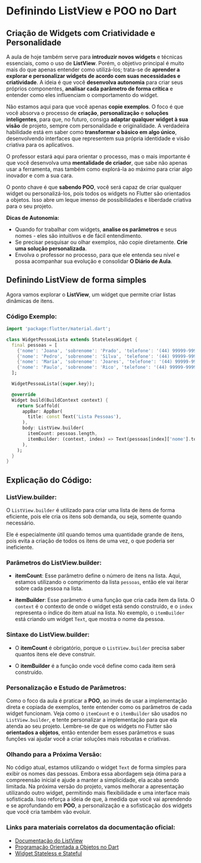 # Definindo ListView e POO no Dart

## Criação de Widgets com Criatividade e Personalidade

A aula de hoje também serve para **introduzir novos widgets** e técnicas essenciais, como o uso de **ListView**. Porém, o objetivo principal é muito mais do que apenas entender como utilizá-los; trata-se de **aprender a explorar e personalizar widgets de acordo com suas necessidades e criatividade**. A ideia é que você **desenvolva autonomia** para criar seus próprios componentes, **analisar cada parâmetro de forma crítica** e entender como eles influenciam o comportamento do widget.

Não estamos aqui para que você apenas **copie exemplos**. O foco é que você absorva o processo de **criação**, **personalização** e **soluções inteligentes**, para que, no futuro, consiga **adaptar qualquer widget à sua visão** de projeto, sempre com personalidade e originalidade. A verdadeira habilidade está em saber como **transformar o básico em algo único**, desenvolvendo interfaces que representem sua própria identidade e visão criativa para os aplicativos. 

O professor estará aqui para orientar o processo, mas o mais importante é que você desenvolva uma **mentalidade de criador**, que sabe não apenas usar a ferramenta, mas também como explorá-la ao máximo para criar algo inovador e com a sua cara.

O ponto chave é que **sabendo POO**, você será capaz de criar qualquer widget ou personalizá-los, pois todos os widgets no Flutter são orientados a objetos. Isso abre um leque imenso de possibilidades e liberdade criativa para o seu projeto.

**Dicas de Autonomia:**
- Quando for trabalhar com widgets, **analise os parâmetros** e seus nomes - eles são intuitivos e de fácil entendimento.
- Se precisar pesquisar ou olhar exemplos, não copie diretamente. **Crie uma solução personalizada**. 
- Envolva o professor no processo, para que ele entenda seu nível e possa acompanhar sua evolução e consolidar **O Diário de Aula**.

## Definindo ListView de forma simples

Agora vamos explorar o **ListView**, um widget que permite criar listas dinâmicas de itens. 

### Código Exemplo:

```dart
import 'package:flutter/material.dart';

class WidgetPessoaLista extends StatelessWidget {
  final pessoas = [
    {'nome': 'Joana', 'sobrenome': 'Prado', 'telefone': '(44) 99999-9999', 'url': 'https://cdn.pixabay.com/photo/2021/05/10/08/00/woman-6242836_1280.png'},
    {'nome': 'Pedro', 'sobrenome': 'Silva', 'telefone': '(44) 99999-9999', 'url': 'https://cdn.pixabay.com/photo/2013/07/13/10/07/man-156584_1280.png'},
    {'nome': 'Maria', 'sobrenome': 'Joares', 'telefone': '(44) 99999-9999', 'url': 'https://cdn.pixabay.com/photo/2014/03/24/17/19/teacher-295387_1280.png'},
    {'nome': 'Paulo', 'sobrenome': 'Rico', 'telefone': '(44) 99999-9999', 'url': 'https://cdn.pixabay.com/photo/2016/11/18/23/38/child-1837375_1280.png'},
  ];

  WidgetPessoaLista({super.key});

  @override
  Widget build(BuildContext context) {
    return Scaffold(
      appBar: AppBar(
        title: const Text('Lista Pessoas'),
      ),
      body: ListView.builder(
        itemCount: pessoas.length,
        itemBuilder: (context, index) => Text(pessoas[index]['nome'].toString()),
      ),
    );
  }
}
```
## Explicação do Código:


### ListView.builder:

O `ListView.builder` é utilizado para criar uma lista de itens de forma eficiente, pois ele cria os itens sob demanda, ou seja, somente quando necessário.

Ele é especialmente útil quando temos uma quantidade grande de itens, pois evita a criação de todos os itens de uma vez, o que poderia ser ineficiente.

### Parâmetros do ListView.builder:

- **itemCount**: Esse parâmetro define o número de itens na lista. Aqui, estamos utilizando o comprimento da lista `pessoas`, então ele vai iterar sobre cada pessoa na lista.

- **itemBuilder**: Esse parâmetro é uma função que cria cada item da lista. O `context` é o contexto de onde o widget está sendo construído, e o `index` representa o índice do item atual na lista. No exemplo, o `itemBuilder` está criando um widget `Text`, que mostra o nome da pessoa.

### Sintaxe do ListView.builder:

- O **itemCount** é obrigatório, porque o `ListView.builder` precisa saber quantos itens ele deve construir.

- O **itemBuilder** é a função onde você define como cada item será construído.

### Personalização e Estudo de Parâmetros:

Como o foco da aula é praticar a **POO**, ao invés de usar a implementação direta e copiada de exemplos, tente entender como os parâmetros de cada widget funcionam. Veja como o `itemCount` e o `itemBuilder` são usados no `ListView.builder`, e tente personalizar a implementação para que ela atenda ao seu projeto. Lembre-se de que os widgets no Flutter são **orientados a objetos**, então entender bem esses parâmetros e suas funções vai ajudar você a criar soluções mais robustas e criativas.

### Olhando para a Próxima Versão:

No código atual, estamos utilizando o widget `Text` de forma simples para exibir os nomes das pessoas. Embora essa abordagem seja ótima para a compreensão inicial e ajude a manter a simplicidade, ela acaba sendo limitada. Na próxima versão do projeto, vamos melhorar a apresentação utilizando outro widget, permitindo mais flexibilidade e uma interface mais sofisticada. Isso reforça a ideia de que, à medida que você vai aprendendo e se aprofundando em **POO**, a personalização e a sofisticação dos widgets que você cria também vão evoluir.


### Links para materiais correlatos da documentação oficial:

- [Documentação do ListView](https://api.flutter.dev/flutter/widgets/ListView-class.html)
- [Programação Orientada a Objetos no Dart](https://dart.dev/guides/language/language-tour)
- [Widget Stateless e Stateful](https://flutter.dev/docs/development/ui/widgets-intro)

